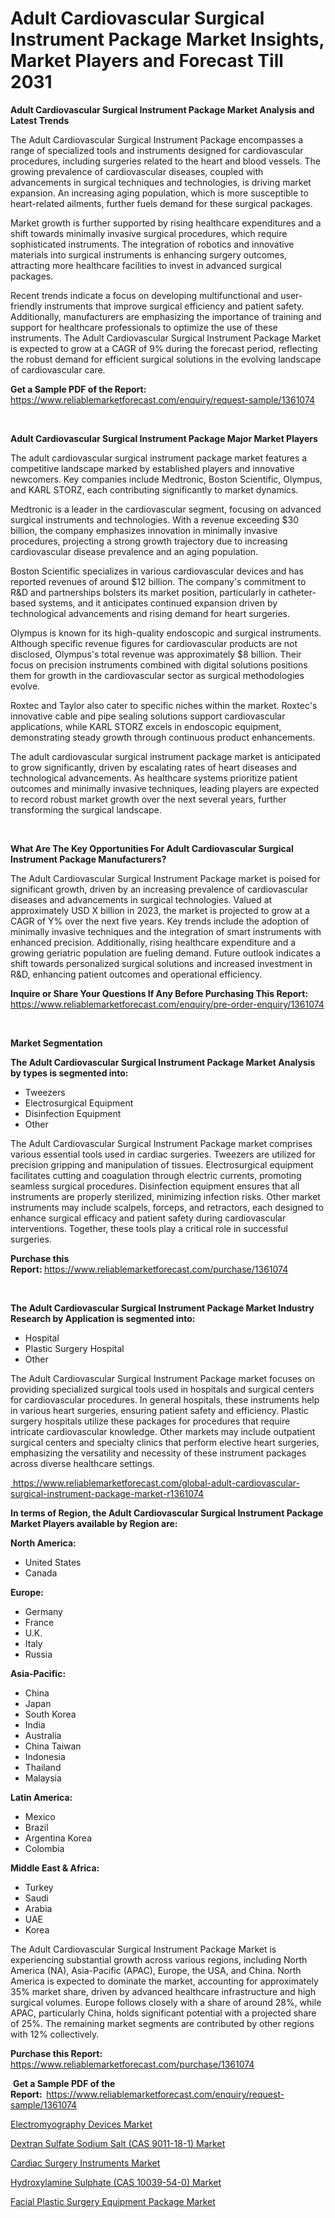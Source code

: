 <p><h1>Adult Cardiovascular Surgical Instrument Package Market Insights, Market Players and Forecast Till 2031</h1></p><p><strong>Adult Cardiovascular Surgical Instrument Package Market Analysis and Latest Trends</strong></p>
<p><p>The Adult Cardiovascular Surgical Instrument Package encompasses a range of specialized tools and instruments designed for cardiovascular procedures, including surgeries related to the heart and blood vessels. The growing prevalence of cardiovascular diseases, coupled with advancements in surgical techniques and technologies, is driving market expansion. An increasing aging population, which is more susceptible to heart-related ailments, further fuels demand for these surgical packages.</p><p>Market growth is further supported by rising healthcare expenditures and a shift towards minimally invasive surgical procedures, which require sophisticated instruments. The integration of robotics and innovative materials into surgical instruments is enhancing surgery outcomes, attracting more healthcare facilities to invest in advanced surgical packages.</p><p>Recent trends indicate a focus on developing multifunctional and user-friendly instruments that improve surgical efficiency and patient safety. Additionally, manufacturers are emphasizing the importance of training and support for healthcare professionals to optimize the use of these instruments. The Adult Cardiovascular Surgical Instrument Package Market is expected to grow at a CAGR of 9% during the forecast period, reflecting the robust demand for efficient surgical solutions in the evolving landscape of cardiovascular care.</p></p>
<p><strong>Get a Sample PDF of the Report:&nbsp;</strong> <a href="https://www.reliablemarketforecast.com/enquiry/request-sample/1361074">https://www.reliablemarketforecast.com/enquiry/request-sample/1361074</a></p>
<p>&nbsp;</p>
<p><strong>Adult Cardiovascular Surgical Instrument Package Major Market Players</strong></p>
<p><p>The adult cardiovascular surgical instrument package market features a competitive landscape marked by established players and innovative newcomers. Key companies include Medtronic, Boston Scientific, Olympus, and KARL STORZ, each contributing significantly to market dynamics.</p><p>Medtronic is a leader in the cardiovascular segment, focusing on advanced surgical instruments and technologies. With a revenue exceeding $30 billion, the company emphasizes innovation in minimally invasive procedures, projecting a strong growth trajectory due to increasing cardiovascular disease prevalence and an aging population.</p><p>Boston Scientific specializes in various cardiovascular devices and has reported revenues of around $12 billion. The company's commitment to R&D and partnerships bolsters its market position, particularly in catheter-based systems, and it anticipates continued expansion driven by technological advancements and rising demand for heart surgeries.</p><p>Olympus is known for its high-quality endoscopic and surgical instruments. Although specific revenue figures for cardiovascular products are not disclosed, Olympus's total revenue was approximately $8 billion. Their focus on precision instruments combined with digital solutions positions them for growth in the cardiovascular sector as surgical methodologies evolve.</p><p>Roxtec and Taylor also cater to specific niches within the market. Roxtec's innovative cable and pipe sealing solutions support cardiovascular applications, while KARL STORZ excels in endoscopic equipment, demonstrating steady growth through continuous product enhancements.</p><p>The adult cardiovascular surgical instrument package market is anticipated to grow significantly, driven by escalating rates of heart diseases and technological advancements. As healthcare systems prioritize patient outcomes and minimally invasive techniques, leading players are expected to record robust market growth over the next several years, further transforming the surgical landscape.</p></p>
<p>&nbsp;</p>
<p><strong>What Are The Key Opportunities For Adult Cardiovascular Surgical Instrument Package Manufacturers?</strong></p>
<p><p>The Adult Cardiovascular Surgical Instrument Package market is poised for significant growth, driven by an increasing prevalence of cardiovascular diseases and advancements in surgical technologies. Valued at approximately USD X billion in 2023, the market is projected to grow at a CAGR of Y% over the next five years. Key trends include the adoption of minimally invasive techniques and the integration of smart instruments with enhanced precision. Additionally, rising healthcare expenditure and a growing geriatric population are fueling demand. Future outlook indicates a shift towards personalized surgical solutions and increased investment in R&D, enhancing patient outcomes and operational efficiency.</p></p>
<p><strong>Inquire or Share Your Questions If Any Before Purchasing This Report:</strong> <a href="https://www.reliablemarketforecast.com/enquiry/pre-order-enquiry/1361074">https://www.reliablemarketforecast.com/enquiry/pre-order-enquiry/1361074</a></p>
<p>&nbsp;</p>
<p><strong>Market Segmentation</strong></p>
<p><strong>The Adult Cardiovascular Surgical Instrument Package Market Analysis by types is segmented into:</strong></p>
<p><ul><li>Tweezers</li><li>Electrosurgical Equipment</li><li>Disinfection Equipment</li><li>Other</li></ul></p>
<p><p>The Adult Cardiovascular Surgical Instrument Package market comprises various essential tools used in cardiac surgeries. Tweezers are utilized for precision gripping and manipulation of tissues. Electrosurgical equipment facilitates cutting and coagulation through electric currents, promoting seamless surgical procedures. Disinfection equipment ensures that all instruments are properly sterilized, minimizing infection risks. Other market instruments may include scalpels, forceps, and retractors, each designed to enhance surgical efficacy and patient safety during cardiovascular interventions. Together, these tools play a critical role in successful surgeries.</p></p>
<p><strong>Purchase this Report:&nbsp;</strong><a href="https://www.reliablemarketforecast.com/purchase/1361074">https://www.reliablemarketforecast.com/purchase/1361074</a></p>
<p>&nbsp;</p>
<p><strong>The Adult Cardiovascular Surgical Instrument Package Market Industry Research by Application is segmented into:</strong></p>
<p><ul><li>Hospital</li><li>Plastic Surgery Hospital</li><li>Other</li></ul></p>
<p><p>The Adult Cardiovascular Surgical Instrument Package market focuses on providing specialized surgical tools used in hospitals and surgical centers for cardiovascular procedures. In general hospitals, these instruments help in various heart surgeries, ensuring patient safety and efficiency. Plastic surgery hospitals utilize these packages for procedures that require intricate cardiovascular knowledge. Other markets may include outpatient surgical centers and specialty clinics that perform elective heart surgeries, emphasizing the versatility and necessity of these instrument packages across diverse healthcare settings.</p></p>
<p><a href="https://www.reliablemarketforecast.com/global-adult-cardiovascular-surgical-instrument-package-market-r1361074">&nbsp;https://www.reliablemarketforecast.com/global-adult-cardiovascular-surgical-instrument-package-market-r1361074</a></p>
<p><strong>In terms of Region, the Adult Cardiovascular Surgical Instrument Package Market Players available by Region are:</strong></p>
<p>
    <p> <strong> North America: </strong>
        <ul>
            <li>United States</li>
            <li>Canada</li>
        </ul>
        </p> 
    <p> <strong> Europe: </strong>
        <ul>
            <li>Germany</li>
            <li>France</li>
            <li>U.K.</li>
            <li>Italy</li>
            <li>Russia</li>
        </ul>
        </p> 
    <p> <strong> Asia-Pacific: </strong>
        <ul>
            <li>China</li>
            <li>Japan</li>
            <li>South Korea</li>
            <li>India</li>
            <li>Australia</li>
            <li>China Taiwan</li>
            <li>Indonesia</li>
            <li>Thailand</li>
            <li>Malaysia</li>
        </ul>
        </p> 
    <p> <strong> Latin America: </strong>
        <ul>
            <li>Mexico</li>
            <li>Brazil</li>
            <li>Argentina Korea</li>
            <li>Colombia</li>
        </ul>
        </p> 
    <p> <strong> Middle East & Africa: </strong>
        <ul>
            <li>Turkey</li>
            <li>Saudi</li>
            <li>Arabia</li>
            <li>UAE</li>
            <li>Korea</li>
        </ul>
    </p>
    </p>
<p><p>The Adult Cardiovascular Surgical Instrument Package Market is experiencing substantial growth across various regions, including North America (NA), Asia-Pacific (APAC), Europe, the USA, and China. North America is expected to dominate the market, accounting for approximately 35% market share, driven by advanced healthcare infrastructure and high surgical volumes. Europe follows closely with a share of around 28%, while APAC, particularly China, holds significant potential with a projected share of 25%. The remaining market segments are contributed by other regions with 12% collectively.</p></p>
<p><strong>Purchase this Report: </strong><a href="https://www.reliablemarketforecast.com/purchase/1361074">https://www.reliablemarketforecast.com/purchase/1361074</a></p>
<p>&nbsp;<strong>Get a Sample PDF of the Report:&nbsp;&nbsp;</strong><a href="https://www.reliablemarketforecast.com/enquiry/request-sample/1361074">https://www.reliablemarketforecast.com/enquiry/request-sample/1361074</a></p>
<p><strong></strong></p>
<p><p><a href="https://www.linkedin.com/pulse/electromyography-devices-market-global-regional-analysis-geolc?trackingId=51QRzfsBSEq54ZUTgwFFLQ%3D%3D">Electromyography Devices Market</a></p><p><a href="https://issuu.com/reportprime-2/docs/dextran-sulfate-sodium-salt-cas-901_1ed0cc01797176">Dextran Sulfate Sodium Salt (CAS 9011-18-1) Market</a></p><p><a href="https://www.linkedin.com/pulse/unlocking-growth-potential-market-strategic-analysis-cardiac-on4gc?trackingId=K7KVaLn2QhWebhDQdP6deg%3D%3D">Cardiac Surgery Instruments Market</a></p><p><a href="https://issuu.com/reportprime-2/docs/hydroxylamine-sulphate-cas-10039-54_79759b469c6ef8">Hydroxylamine Sulphate (CAS 10039-54-0) Market</a></p><p><a href="https://github.com/pizolina/Market-Research-Report-List-6/blob/main/facial-plastic-surgery-equipment-package-market.md">Facial Plastic Surgery Equipment Package Market</a></p></p>